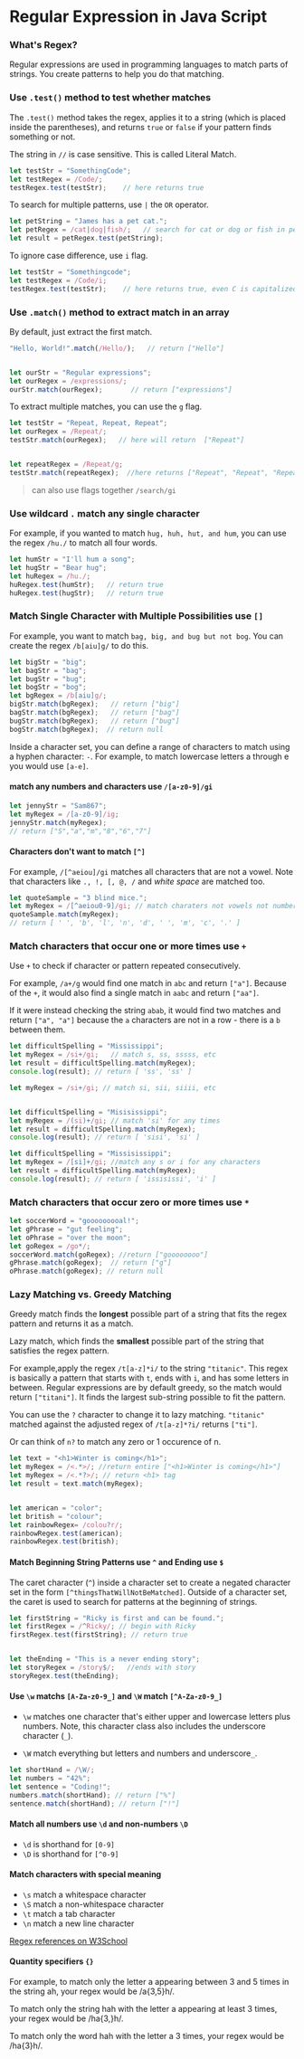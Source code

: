 # Regular Expression in Java Script

### What's Regex?

Regular expressions are used in programming languages to match parts of strings. You create patterns to help you do that matching.

### Use `.test()` method to test whether matches

The `.test()` method takes the regex, applies it to a string (which is placed inside the parentheses), and returns `true` or `false` if your pattern finds something or not.

The string in `//` is case sensitive. This is called Literal Match.

```js
let testStr = "SomethingCode";
let testRegex = /Code/;
testRegex.test(testStr);    // here returns true

```

To search for multiple patterns, use `|` the `OR` operator.

```js
let petString = "James has a pet cat.";
let petRegex = /cat|dog|fish/;   // search for cat or dog or fish in petString
let result = petRegex.test(petString);
```

To ignore case difference, use `i` flag.

```js
let testStr = "Somethingcode";
let testRegex = /Code/i;
testRegex.test(testStr);    // here returns true, even C is capitalized
```

### Use `.match()` method to extract match in an array

By default, just extract the first match.


```js
"Hello, World!".match(/Hello/);   // return ["Hello"]


let ourStr = "Regular expressions";
let ourRegex = /expressions/;
ourStr.match(ourRegex);       // return ["expressions"]
```

To extract multiple matches, you can use the `g` flag.

```js
let testStr = "Repeat, Repeat, Repeat";
let ourRegex = /Repeat/;
testStr.match(ourRegex);   // here will return  ["Repeat"]


let repeatRegex = /Repeat/g;
testStr.match(repeatRegex);  //here returns ["Repeat", "Repeat", "Repeat"]
```

> can also use flags together `/search/gi`


### Use wildcard `.` match any single character 

For example, if you wanted to match `hug, huh, hut, and hum`, you can use the regex `/hu./` to match all four words.

```js
let humStr = "I'll hum a song";
let hugStr = "Bear hug";
let huRegex = /hu./;
huRegex.test(humStr);   // return true
huRegex.test(hugStr);   // return true
```

### Match Single Character with Multiple Possibilities use `[]`

For example, you want to match `bag, big, and bug but not bog`. You can create the regex `/b[aiu]g/` to do this.

```js
let bigStr = "big";
let bagStr = "bag";
let bugStr = "bug";
let bogStr = "bog";
let bgRegex = /b[aiu]g/;
bigStr.match(bgRegex);   // return ["big"]
bagStr.match(bgRegex);   // return ["bag"]
bugStr.match(bgRegex);   // return ["bug"]
bogStr.match(bgRegex);  // return null
```

Inside a character set, you can define a range of characters to match using a hyphen character: `-`. For example, to match lowercase letters a through e you would use `[a-e]`.

#### match any numbers and characters use `/[a-z0-9]/gi`

```js
let jennyStr = "Sam867";
let myRegex = /[a-z0-9]/ig;
jennyStr.match(myRegex); 
// return ["S","a","m","8","6","7"]
```

#### Characters don't want to match `[^]`

For example, `/[^aeiou]/gi` matches all characters that are not a vowel. Note that characters like `., !, [, @, /` and *white space* are matched too.

```js
let quoteSample = "3 blind mice.";
let myRegex = /[^aeiou0-9]/gi; // match charaters not vowels not numbers
quoteSample.match(myRegex);  
// return [ ' ', 'b', 'l', 'n', 'd', ' ', 'm', 'c', '.' ]
```

### Match characters that occur one or more times use `+`

Use `+` to check if character or pattern repeated consecutively.

For example, `/a+/g` would find one match in `abc` and return `["a"]`. Because of the `+`, it would also find a single match in `aabc` and return `["aa"]`.

If it were instead checking the string `abab`, it would find two matches and return `["a", "a"]` because the `a` characters are not in a row - there is a `b` between them.

```js
let difficultSpelling = "Mississippi";
let myRegex = /si+/gi;   // match s, ss, sssss, etc
let result = difficultSpelling.match(myRegex);
console.log(result); // return [ 'ss', 'ss' ]

let myRegex = /si+/gi; // match si, sii, siiii, etc


let difficultSpelling = "Misisissippi";
let myRegex = /(si)+/gi; // match 'si' for any times
let result = difficultSpelling.match(myRegex);
console.log(result); // return [ 'sisi', 'si' ]

let difficultSpelling = "Missisissippi";
let myRegex = /[si]+/gi; //match any s or i for any characters
let result = difficultSpelling.match(myRegex);
console.log(result); // return [ 'issisissi', 'i' ]
```

### Match characters that occur zero or more times use `*`

```js
let soccerWord = "gooooooooal!";
let gPhrase = "gut feeling";
let oPhrase = "over the moon";
let goRegex = /go*/;
soccerWord.match(goRegex); //return ["goooooooo"]
gPhrase.match(goRegex);  // return ["g"]
oPhrase.match(goRegex); // return null
```

### Lazy Matching vs. Greedy Matching

Greedy match finds the **longest** possible part of a string that fits the regex pattern and returns it as a match. 

Lazy match, which finds the **smallest** possible part of the string that satisfies the regex pattern.

For example,apply the regex `/t[a-z]*i/` to the string `"titanic"`. This regex is basically a pattern that starts with `t`, ends with `i`, and has some letters in between. Regular expressions are by default greedy, so the match would return `["titani"]`. It finds the largest sub-string possible to fit the pattern.

You can use the `?` character to change it to lazy matching. `"titanic"` matched against the adjusted regex of `/t[a-z]*?i/` returns `["ti"]`.

Or can think of `n?` to match any zero or 1 occurence of n.

```js
let text = "<h1>Winter is coming</h1>";
let myRegex = /<.*>/; //return entire ["<h1>Winter is coming</h1>"]
let myRegex = /<.*?>/; // return <h1> tag
let result = text.match(myRegex); 


let american = "color";
let british = "colour";
let rainbowRegex= /colou?r/;
rainbowRegex.test(american);
rainbowRegex.test(british);
```



#### Match Beginning String Patterns use `^` and Ending use `$`

The caret character (`^`) inside a character set to create a negated character set in the form `[^thingsThatWillNotBeMatched]`. Outside of a character set, the caret is used to search for patterns at the beginning of strings.

```js
let firstString = "Ricky is first and can be found.";
let firstRegex = /^Ricky/; // begin with Ricky
firstRegex.test(firstString); // return true


let theEnding = "This is a never ending story";
let storyRegex = /story$/;   //ends with story
storyRegex.test(theEnding);
```

#### Use `\w` matchs `[A-Za-z0-9_]` and `\W` match `[^A-Za-z0-9_]`

-  `\w` matches one character that's either upper and lowercase letters plus numbers. Note, this character class also includes the underscore character (`_`).

- `\W` match everything but letters and numbers and underscore`_`.

```js
let shortHand = /\W/;
let numbers = "42%";
let sentence = "Coding!";
numbers.match(shortHand); // return ["%"]
sentence.match(shortHand); // return ["!"]
```

#### Match all numbers use `\d` and non-numbers `\D`

- `\d` is shorthand for `[0-9]`
- `\D` is shorthand for `[^0-9]`


#### Match characters with special meaning

- `\s` match a whitespace character
- `\S` match a non-whitespace character
- `\t` match a tab character
- `\n` match a new line character

[Regex references on W3School](https://www.w3schools.com/jsref/jsref_obj_regexp.asp)


####  Quantity specifiers `{}`

For example, to match only the letter a appearing between 3 and 5 times in the string ah, your regex would be /a{3,5}h/.

To match only the string hah with the letter a appearing at least 3 times, your regex would be /ha{3,}h/.

To match only the word hah with the letter a 3 times, your regex would be /ha{3}h/.





































